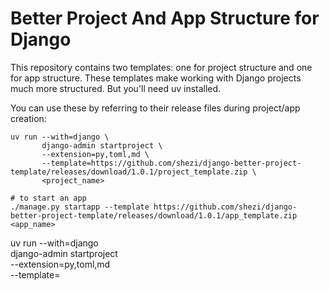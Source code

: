 # Better Project And App Structure for Django

This repository contains two templates: one for project structure and one for app structure. These templates make
working with Django projects much more structured. But you'll need uv installed.

You can use these by referring to their release files during project/app creation:

    uv run --with=django \
           django-admin startproject \
           --extension=py,toml,md \
           --template=https://github.com/shezi/django-better-project-template/releases/download/1.0.1/project_template.zip \
           <project_name>

    # to start an app
    ./manage.py startapp --template https://github.com/shezi/django-better-project-template/releases/download/1.0.1/app_template.zip <app_name>


uv run --with=django \
           django-admin startproject \
           --extension=py,toml,md \
           --template=
